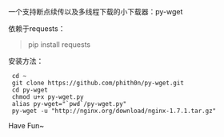 一个支持断点续传以及多线程下载的小下载器：py-wget

依赖于requests：

 > pip install requests

安装方法：

```
 cd ~
 git clone https://github.com/phith0n/py-wget.git
 cd py-wget
 chmod u+x py-wget.py
 alias py-wget="`pwd`/py-wget.py"
 py-wget -u "http://nginx.org/download/nginx-1.7.1.tar.gz"
```

Have Fun~